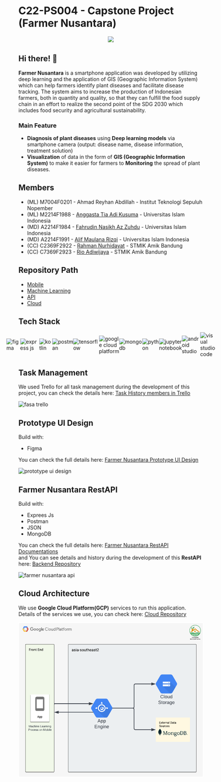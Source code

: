 # C22-PS004 - Capstone Project (Farmer Nusantara)

<p align="center">
  <img width="300px" src="https://storage.googleapis.com/farmer-nusantara-storage/logo/Farmer%20Nusantara%20Logo%20FIll.png" />
</p>

## Hi there! 👋
<strong>Farmer Nusantara</strong> is a smartphone application was developed by utilizing deep learning and the application of GIS (Geographic Information System) which can help farmers identify plant diseases and facilitate disease tracking. The system aims to increase the production of Indonesian farmers, both in quantity and quality, so that they can fulfill the food supply chain in an effort to realize the second point of the SDG 2030 which includes food security and agricultural sustainability.

### Main Feature
- **Diagnosis of plant diseases** using **Deep learning models** via smartphone camera (output: disease name, disease information, treatment solution)
- **Visualization** of data in the form of **GIS (Geographic Information System)** to make it easier for farmers to **Monitoring** the spread of plant diseases.

## Members
- (ML) M7004F0201 - Ahmad Reyhan Abdillah - Institut Teknologi Sepuluh Nopember
- (ML) M2214F1988 - [Anggasta Tia Adi Kusuma](https://www.linkedin.com/in/anggasta-tirta-adi-kusuma) - Universitas Islam Indonesia
- (MD) A2214F1984 - [Fahrudin Nasikh Az Zuhdu](https://www.linkedin.com/in/fahrudin-nasikh-az-zuhdu-38625b1b0/) - Universitas Islam Indonesia
- (MD) A2214F1991 - [Alif Maulana Rizqi](https://www.linkedin.com/in/alif-maulana-rizqi-165145239) - Universitas Islam Indonesia
- (CC) C2369F2922 - [Rahman Nurhidayat](https://www.linkedin.com/in/rahman-nurhidayat) - STMIK Amik Bandung
- (CC) C7369F2923 - [Rio Adiwijaya](https://www.linkedin.com/in/rio-adiwijaya-395082237) - STMIK Amik Bandung

## Repository Path
- <a href="https://github.com/farmer-nusantara/farmer-nusantara-mobile">Mobile</a>
- <a href="https://github.com/farmer-nusantara/farmer-nusantara-machine-learning">Machine Learning</a>
- <a href="https://github.com/farmer-nusantara/farmer-nusantara-api">API</a>
- <a href="https://github.com/farmer-nusantara/farmer-nusantara-cloud">Cloud</a>

## Tech Stack
<div style="display: flex; align-items: center; justify-content: center;">
  <img src="https://cdn2.downdetector.com/static/uploads/logo/figma2.png" width="70px" alt="figma" />
  <img src="https://caraguna.com/wp-content/uploads/2022/02/expressjs.png" width="200px" alt="express js" />
  <img src="https://cms-assets.tutsplus.com/uploads/users/1499/posts/29590/preview_image/kotlin.jpg" width="150px" alt="kotlin" />
  <img src="https://miro.medium.com/max/1200/1*QOx_tPV5wJnhTzAGhfIiLA.png" width="200px" alt="postman" />
  <img src="https://camo.githubusercontent.com/aeb4f612bd9b40d81c62fcbebd6db44a5d4344b8b962be0138817e18c9c06963/68747470733a2f2f7777772e74656e736f72666c6f772e6f72672f696d616765732f74665f6c6f676f5f686f72697a6f6e74616c2e706e67" width="200px" alt="tensorflow" />
  <img src="https://www.freecodecamp.org/news/content/images/2020/10/gcp.png" width="150px" alt="google cloud platform" />
  <img src="https://upload.wikimedia.org/wikipedia/commons/thumb/9/93/MongoDB_Logo.svg/2560px-MongoDB_Logo.svg.png" width="180px" alt="mongodb" />
  <img src="https://miro.medium.com/max/837/1*tI-TWV--K05xbXUgA4Qm1w.png" width="150px" alt="python" />
  <img src="https://jupyter.org/assets/share.png" width="150px" alt="jupyter notebook" />
  <img src="https://www.dicoding.com/blog/wp-content/uploads/2019/04/androidlogo.png" width="150px" alt="android studio" />
  <img src="https://upload.wikimedia.org/wikipedia/commons/thumb/9/9a/Visual_Studio_Code_1.35_icon.svg/1200px-Visual_Studio_Code_1.35_icon.svg.png" width="70px" alt="visual studio code" />
</div>

## Task Management
We used Trello for all task management during the development of this project, you can check the details here: [Task History members in Trello](https://trello.com/b/hfiYuDfq/farmer-nusantara)

![fasa trello](https://storage.googleapis.com/farmer-nusantara-storage/markdown_assets/fasa_trello.png)

## Prototype UI Design
Build with:
- Figma

You can check the full details here: [Farmer Nusantara Prototype UI Design](https://www.figma.com/file/17AzdTwHTL8k62xaj2kRGS/Farmer-Nusantara-App?node-id=2%3A2)

![prototype ui design](https://storage.googleapis.com/farmer-nusantara-storage/markdown_assets/prototype_ui_design.png)

## Farmer Nusantara RestAPI
Build with:
- Exprees Js
- Postman
- JSON
- MongoDB

You can check the full details here: [Farmer Nusantara RestAPI Documentations](https://documenter.getpostman.com/view/10712714/UyxnDjWp)</br>
and You can see details and history during the development of this **RestAPI** here: [Backend Repository](https://github.com/farmer-nusantara/farmer-nusantara-api)

![farmer nusantara api](https://storage.googleapis.com/farmer-nusantara-storage/markdown_assets/farmer_nusantara_api.png)

## Cloud Architecture
We use **Google Cloud Platform(GCP)** services to run this application. Details of the services we use, you can check here: [Cloud Repository](https://github.com/farmer-nusantara/farmer-nusantara-cloud)

![fasa cloud archicture](https://github.com/farmer-nusantara/farmer-nusantara-cloud/blob/d309b4df16a7a97b074e226123d54aa82b07c4e5/Cloud%20Architecture.png)
